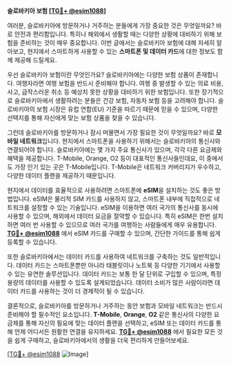 **슬로바키아 보험 [[TG💪+ @esim1088](https://t.me/s/esim1088)]**

여러분, 슬로바키아에 방문하거나 거주하는 분들에게 가장 중요한 것은 무엇일까요? 바로 안전과 편리함입니다. 특히나 해외에서 생활할 때는 다양한 상황에 대비하기 위해 보험을 준비하는 것이 매우 중요합니다. 이번 글에서는 슬로바키아 보험에 대해 자세히 알아보고, 현지에서 스마트하게 사용할 수 있는 **스마트폰 및 데이터 카드**에 대한 정보도 함께 제공해 드릴게요.

우선 슬로바키아 보험이란 무엇인가요? 슬로바키아에는 다양한 보험 상품이 존재합니다. 여행자라면 여행 보험을 반드시 준비해야 합니다. 여행 중 발생할 수 있는 의료 비용, 사고, 급작스러운 취소 등 예상치 못한 상황을 대비하기 위한 보험입니다. 또한 장기적으로 슬로바키아에서 생활하려는 분들은 건강 보험, 자동차 보험 등을 고려해야 합니다. 슬로바키아의 보험 시장은 유럽 연합(EU) 기준을 따르기 때문에 믿을 수 있으며, 다양한 선택지를 통해 자신에게 맞는 보험 상품을 찾을 수 있습니다.

그런데 슬로바키아를 방문하거나 잠시 머물면서 가장 필요한 것이 무엇일까요? 바로 **모바일 네트워크**입니다. 현지에서 스마트폰을 사용하기 위해서는 슬로바키아의 통신사와 연결되어야 합니다. 슬로바키아에는 몇 가지 주요 통신사가 있으며, 각각 다른 요금제와 혜택을 제공합니다. T-Mobile, Orange, O2 등이 대표적인 통신사들인데요, 이 중에서도 가장 인기 있는 곳은 T-Mobile입니다. T-Mobile은 네트워크 커버리지가 우수하고, 다양한 데이터 플랜을 제공하기 때문입니다.

현지에서 데이터를 효율적으로 사용하려면 스마트폰에 **eSIM**을 설치하는 것도 좋은 방법입니다. eSIM은 물리적 SIM 카드를 사용하지 않고, 스마트폰 내부에 직접적으로 네트워크를 설정할 수 있는 기술입니다. eSIM을 이용하면 여러 국가의 통신사를 동시에 사용할 수 있으며, 해외에서 데이터 요금을 절약할 수 있습니다. 특히 eSIM은 한번 설치하면 여러 번 사용할 수 있으므로 여러 국가를 여행하는 사람들에게 매우 유용합니다. **[TG💪+ @esim1088](https://t.me/s/esim1088)** 에서 eSIM 카드를 구매할 수 있으며, 간단한 가이드를 통해 쉽게 등록할 수 있습니다.

또한 슬로바키아에서는 데이터 카드를 사용하여 네트워크를 구축하는 것도 일반적입니다. 데이터 카드는 스마트폰뿐만 아니라 태블릿이나 노트북 등 다양한 기기에서 사용할 수 있는 유연한 솔루션입니다. 데이터 카드는 보통 한 달 단위로 구입할 수 있으며, 특정 용량의 데이터를 사용할 수 있도록 설계되었습니다. 데이터 소비가 많은 사람이라면 데이터 카드를 사용하는 것이 더 경제적이 될 수 있습니다.

결론적으로, 슬로바키아를 방문하거나 거주하는 동안 보험과 모바일 네트워크는 반드시 준비해야 할 필수적인 요소입니다. **T-Mobile**, **Orange**, **O2** 같은 통신사의 다양한 요금제를 통해 자신의 필요에 맞는 데이터 플랜을 선택하고, eSIM 또는 데이터 카드를 통해 언제 어디서든 원활한 연결을 유지하세요. **[TG💪+ @esim1088](https://t.me/s/esim1088)** 에서 필요한 모든 것을 쉽게 구매하고, 슬로바키아에서의 생활을 더욱 편리하게 만들어보세요.

[[TG💪+ @esim1088](https://t.me/s/esim1088) ![Image](https://i.postimg.cc/Y0z9fWf4/image.png)]